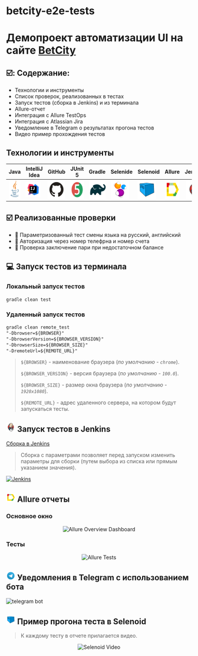 # betcity-e2e-tests
<h1 >Демопроект автоматизации UI на сайте <a href="https://betcity.ru/ "> BetCity</a></h1>

## ☑️: Содержание:

- Технологии и инструменты
- Список проверок, реализованных в тестах
- Запуск тестов (сборка в Jenkins) и из терминала
- Allure-отчет
- Интеграция с Allure TestOps
- Интеграция с Atlassian Jira
- Уведомление в Telegram о результатах прогона тестов
- Видео пример прохождения тестов


<a id="tools"></a>
## Технологии и инструменты

| Java                                                                                                   | IntelliJ Idea                                                                                                                 | GitHub                                                                                                     | JUnit 5                                                                                                           | Gradle                                                                                                     | Selenide                                                                                                         | Selenoid                                                                                                                  | Allure                                                                                                                             |  Jenkins                                                                                                           |
|:----------------------------------------------------------------------------------------------------------|-------------------------------------------------------------------------------------------------------------------------------|------------------------------------------------------------------------------------------------------------|-------------------------------------------------------------------------------------------------------------------|------------------------------------------------------------------------------------------------------------|------------------------------------------------------------------------------------------------------------------|---------------------------------------------------------------------------------------------------------------------------|------------------------------------------------------------------------------------------------------------------------------------|-------------------------------------------------------------------------------------------------------------------:|
| <a href="https://www.java.com/"><img src="images/logo/Java.svg" width="50" height="50"  alt="Java"/></a>  | <a id ="tech" href="https://www.jetbrains.com/idea/"><img src="images/logo/Idea.svg" width="40" height="40"  alt="IDEA"/></a> | <a href="https://github.com/"><img src="images/logo/GitHub.svg" width="50" height="50"  alt="Github"/></a> | <a href="https://junit.org/junit5/"><img src="images/logo/Junit5.svg" width="50" height="50"  alt="JUnit 5"/></a> | <a href="https://gradle.org/"><img src="images/logo/Gradle.svg" width="50" height="50"  alt="Gradle"/></a> | <a href="https://selenide.org/"><img src="images/logo/Selenide.svg" width="50" height="50"  alt="Selenide"/></a> | <a href="https://aerokube.com/selenoid/"><img src="images/logo/Selenoid.svg" width="50" height="50"  alt="Selenoid"/></a> | <a href="https://github.com/allure-framework"><img src="images/logo/Allure.svg" width="50" height="50"  alt="Allure"/></a> |   <a href="https://www.jenkins.io/"><img src="images/logo/Jenkins.svg" width="50" height="50"  alt="Jenkins"/></a> |

<a id="cases"></a>
## :ballot_box_with_check: Реализованные проверки

- :small_blue_diamond: Параметризованный тест смены языка на русский, английский
- :small_blue_diamond: Авторизация через номер телефрна и номер счета
- :small_blue_diamond: Проверка заключение пари при недостаточном балансе

<a id="console"></a>
## :computer: Запуск тестов из терминала
### Локальный запуск тестов

```
gradle clean test 
```

### Удаленный запуск тестов

```
gradle clean remote_test 
"-Dbrowser=${BROWSER}" 
"-DbrowserVersion=${BROWSER_VERSION}" 
"-DbrowserSize=${BROWSER_SIZE}" 
"-DremoteUrl=${REMOTE_URL}"
```

> `${BROWSER}` - наименование браузера (_по умолчанию - <code>chrome</code>_).
>
> `${BROWSER_VERSION}` - версия браузера (_по умолчанию - <code>100.0</code>_).
>
> `${BROWSER_SIZE}` - размер окна браузера (_по умолчанию - <code>1920x1080</code>_).
>
> `${REMOTE_URL}` - адрес удаленного сервера, на котором будут запускаться тесты.

<a id="jenkins"></a>
## <img src="images/logo/Jenkins.svg" width="25" height="25"/></a> Запуск тестов в Jenkins

<a target="_blank" href="https://jenkins.autotests.cloud/job/AD_steam_project_test/">Сборка в Jenkins</a>
<p align="center">

> Сборка с параметрами позволяет перед запуском изменить параметры для сборки (путем выбора из списка или прямым указанием значения).

<a href="https://jenkins.autotests.cloud/job/AD_steam_project_test/"><img src="images/screenshots/jenkinsJob.png" alt="Jenkins"/></a>
</p>

<a id="allure"></a>
## <img src="images/logo/Allure.svg" width="25" height="25"/></a> Allure отчеты

### Основное окно

<p align="center">
<img title="Allure Overview Dashboard" src="images/screenshots/allureRepMain.png">
</p>

### Тесты

<p align="center">
<img title="Allure Tests" src="images/screenshots/allureRepTests.png">
</p>

<a id="telegram"></a>
## <img src="images/logo/Telegram.svg" width="25" height="25"/></a> Уведомления в Telegram с использованием бота

<p >
<img title="telegram bot" src="images/screenshots/telegramBot.png">
</p>

<a id="video"></a>
## <img src="images/logo/Selenoid.svg" width="25" height="25"/></a> Пример прогона теста в Selenoid

> К каждому тесту в отчете прилагается видео.
<p align="center">
  <img title="Selenoid Video" src="images/video/addToCartVideo.gif">
</p>
